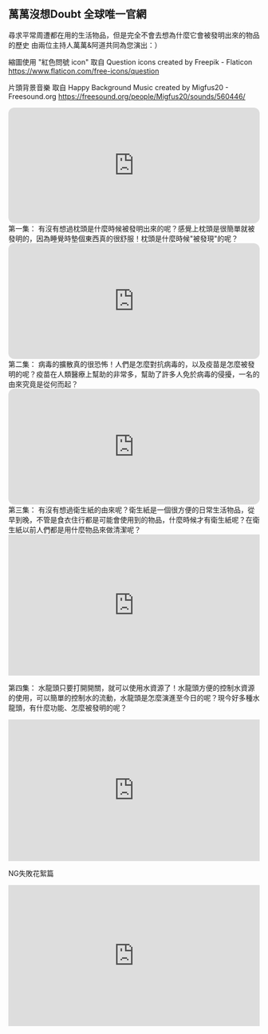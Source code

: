 ## 萬萬沒想Doubt 全球唯一官網
尋求平常周遭都在用的生活物品，但是完全不會去想為什麼它會被發明出來的物品的歷史
由兩位主持人萬萬&阿道共同為您演出：）

縮圖使用 "紅色問號 icon" 取自 Question icons created by Freepik - Flaticon
https://www.flaticon.com/free-icons/question     

片頭背景音樂 取自 Happy Background Music created by Migfus20 - Freesound.org
https://freesound.org/people/Migfus20/sounds/560446/       




<iframe style="border-radius:12px" src="https://open.spotify.com/embed/episode/23vQVEB26f5uLmkblMQ3z5?utm_source=generator" width="100%" height="232" frameBorder="0" allowfullscreen="" allow="autoplay; clipboard-write; encrypted-media; fullscreen; picture-in-picture"></iframe>
第一集：
有沒有想過枕頭是什麼時候被發明出來的呢？感覺上枕頭是很簡單就被發明的，因為睡覺時墊個東西真的很舒服！枕頭是什麼時候"被發現"的呢？    

<iframe style="border-radius:12px" src="https://open.spotify.com/embed/episode/2Hnr3dJbnsFoKHlpoIh8DN?utm_source=generator" width="100%" height="232" frameBorder="0" allowfullscreen="" allow="autoplay; clipboard-write; encrypted-media; fullscreen; picture-in-picture"></iframe>
第二集：
病毒的擴散真的很恐怖！人們是怎麼對抗病毒的，以及疫苗是怎麼被發明的呢？疫苗在人類醫療上幫助的非常多，幫助了許多人免於病毒的侵擾，一名的由來究竟是從何而起？      

<iframe style="border-radius:12px" src="https://open.spotify.com/embed/episode/1SHoVElYrszezmeAvClVYz?utm_source=generator" width="100%" height="232" frameBorder="0" allowfullscreen="" allow="autoplay; clipboard-write; encrypted-media; fullscreen; picture-in-picture"></iframe>
第三集：
有沒有想過衛生紙的由來呢？衛生紙是一個很方便的日常生活物品，從早到晚，不管是食衣住行都是可能會使用到的物品，什麼時候才有衛生紙呢？在衛生紙以前人們都是用什麼物品來做清潔呢？      

<style>.embed-container { position: relative; padding-bottom: 56.25%; height: 0; overflow: hidden; max-width: 100%; } .embed-container iframe, .embed-container object, .embed-container embed { position: absolute; top: 0; left: 0; width: 100%; height: 100%; }</style><div class='embed-container'><iframe src='https://www.youtube.com/embed/eGtNbDHVzG4' frameborder='0' allowfullscreen></iframe></div>
第四集：
水龍頭只要打開開關，就可以使用水資源了！水龍頭方便的控制水資源的使用，可以簡單的控制水的流動，水龍頭是怎麼演進至今日的呢？現今好多種水龍頭，有什麼功能、怎麼被發明的呢？      

<style>.embed-container { position: relative; padding-bottom: 56.25%; height: 0; overflow: hidden; max-width: 100%; } .embed-container iframe, .embed-container object, .embed-container embed { position: absolute; top: 0; left: 0; width: 100%; height: 100%; }</style><div class='embed-container'><iframe src='https://www.youtube.com/embed/fJKDibfscAc' frameborder='0' allowfullscreen></iframe></div>
NG失敗花絮篇
<style>.embed-container { position: relative; padding-bottom: 56.25%; height: 0; overflow: hidden; max-width: 100%; } .embed-container iframe, .embed-container object, .embed-container embed { position: absolute; top: 0; left: 0; width: 100%; height: 100%; }</style><div class='embed-container'><iframe src='https://www.youtube.com/embed/9nevZxAPwho' frameborder='0' allowfullscreen></iframe></div>

